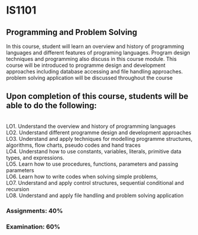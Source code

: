 # IS1101 
<h2>Programming and Problem Solving</h2>
In this course, student will learn an overview and history of programming
languages and different features of programing languages. Program design
techniques and programming also discuss in this course module. This course
will be introduced to programme design and development approaches
including database accessing and file handling approaches. problem solving
application will be discussed throughout the course
<br>
<h2>Upon completion of this course, students will be able to do the
following:</h2>
<br>LO1. Understand the overview and history of programming languages
<br>LO2. Understand different programme design and development
approaches
<br>LO3. Understand and apply techniques for modelling programme
structures, algorithms, flow charts, pseudo codes and hand traces
<br>LO4. Understand how to use constants, variables, literals, primitive data
types, and expressions.
<br>LO5. Learn how to use procedures, functions, parameters and passing parameters
<br>LO6. Learn how to write codes when solving simple problems,
<br>LO7. Understand and apply control structures, sequential conditional and recursion
<br>LO8. Understand and apply file handling and problem solving application

<h3>Assignments: 40%</h3>
<h3>Examination: 60%</h3>
